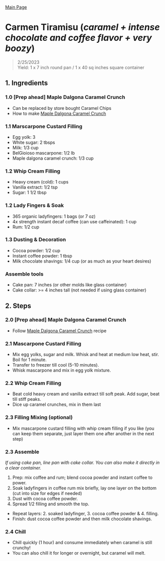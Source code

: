 [Main Page](https://yolanda-ht.github.io/YoloCookBlob/)

# Carmen Tiramisu (*caramel + intense chocolate and coffee flavor + very boozy*)
> 2/25/2023 <br>
> Yield: 1 x 7 inch round pan / 1 x 40 sq inches square container

## 1. Ingredients

### 1.0 [Prep ahead] Maple Dalgona Caramel Crunch
- Can be replaced by store bought Caramel Chips
- How to make [Maple Dalgona Caramel Crunch](../Maple_Dalgona_Caramel_Crunch.md)

### 1.1 Marscarpone Custard Filling
- Egg yolk: 3
- White sugar: 2 tbsps
- Milk: 1/3 cup
- BelGioioso mascarpone: 1/2 lb
- Maple dalgona caramel crunch: 1/3 cup

### 1.2 Whip Cream Filling
- Heavy cream (cold): 1 cups
- Vanilla extract: 1/2 tsp
- Sugar: 1 1/2 tbsp

### 1.2 Lady Fingers & Soak
- 365 organic ladyfingers: 1 bags (or 7 oz)
- 4x strength instant decaf coffee (can use caffeinated): 1 cup
- Rum: 1/2 cup

### 1.3 Dusting & Decoration
- Cocoa powder: 1/2 cup
- Instant coffee powder: 1 tbsp
- Milk chocolate shavings: 1/4 cup (or as much as your heart desires)

### Assemble tools
- Cake pan: 7 inches (or other molds like glass container)
- Cake collar: >= 4 inches tall (not needed if using glass container)

## 2. Steps

### 2.0 [Prep ahead] Maple Dalgona Caramel Crunch
- Follow [Maple Dalgona Caramel Crunch](../Maple_Dalgona_Caramel_Crunch.md) recipe

### 2.1 Mascarpone Custard Filling
- Mix egg yolks, sugar and milk. Whisk and heat at medium low heat, stir. Boil for 1 minute.
- Transfer to freezer till cool (5-10 minutes).
- Whisk mascarpone and mix in egg yolk mixture.

### 2.2 Whip Cream Filling
- Beat cold heavy cream and vanilla extract till soft peak. Add sugar, beat till stiff peaks.
- Dice up caramel crunches, mix in them last

### 2.3 Filling Mixing (optional)
- Mix mascarpone custard filling with whip cream filling if you like (you can keep them separate, just layer them one after another in the next step)

### 2.3 Assemble
*If using cake pan, line pan with cake collar. You can also make it directly in a clear container.*
1. Prep: mix coffee and rum; blend cocoa powder and instant coffee to power.
2. Soak ladyfingers in coffee rum mix briefly, lay one layer on the bottom (cut into size for edges if needed)
3. Dust with cocoa coffee powder.
4. Spread 1/2 filling and smooth the top.
- Repeat layers: 2. soaked ladyfinger, 3. cocoa coffee powder & 4. filling.
- Finish: dust cocoa coffee powder and then milk chocolate shavings.

### 2.4 Chill
- Chill quickly (1 hour) and consume immediately when caramel is still crunchy!
- You can also chill it for longer or overnight, but caramel will melt.
